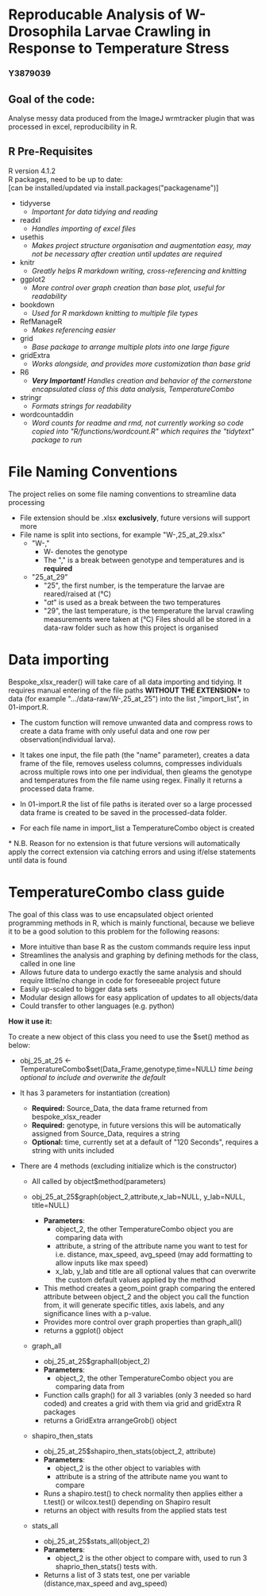 # Reproducable Analysis of W- Drosophila Larvae Crawling in Response to Temperature Stress

### Y3879039

## Goal of the code:

  Analyse messy data produced from the ImageJ wrmtracker plugin that was processed in excel, reproducibility in R.

## R Pre-Requisites

R version 4.1.2  
R packages, need to be up to date:  
[can be installed/updated via install.packages("packagename")]  

* tidyverse
  + *Important for data tidying and reading*
* readxl
  + *Handles importing of excel files*
* usethis
  + *Makes project structure organisation and augmentation easy, may not be necessary after creation until updates are required*
* knitr
  + *Greatly helps R markdown writing, cross-referencing and knitting*
* ggplot2
  + *More control over graph creation than base plot, useful for readability*
* bookdown
  + *Used for R markdown knitting to multiple file types*
* RefManageR
  + *Makes referencing easier*
* grid
  + *Base package to arrange multiple plots into one large figure*
* gridExtra
  + *Works alongside, and provides more customization than base grid*
* R6
  + ***Very Important!*** *Handles creation and behavior of the cornerstone encapsulated class of this data analysis, TemperatureCombo*
* stringr
  + *Formats strings for readability*
* wordcountaddin
  + *Word counts for readme and rmd, not currently working so code copied into "R/functions/wordcount.R" which requires the "tidytext" package to run*

# File Naming Conventions

  The project relies on some file naming conventions to streamline data processing

* File extension should be .xlsx **exclusively**, future versions will support more
* File name is split into sections, for example "W-,25_at_29.xlsx"
  + "W-,"
    - W- denotes the genotype
    - The "," is a break between genotype and temperatures and is **required**
  + "25_at_29"
    - "25", the first number, is the temperature the larvae are reared/raised at (&deg;C)
    - "_at_" is used as a break between the two temperatures
    - "29", the last temperature, is the temperature the larval crawling measurements were taken at (&deg;C)
Files should all be stored in a data-raw folder such as how this project is organised
 
# Data importing

  Bespoke_xlsx_reader() will take care of all data importing and tidying. It requires manual entering of the file paths **WITHOUT THE EXTENSION\*** to data (for example ".../data-raw/W-,25_at_25") into the list ,"import_list", in 01-import.R.  
  
* The custom function will remove unwanted data and compress rows to create a data frame with only useful data and one row per observation(individual larva).   

* It takes one input, the file path (the "name" parameter), creates a data frame of the file, removes useless columns, compresses individuals across multiple rows into one per individual, then gleams the genotype and temperatures from the file name using regex. Finally it returns a processed data frame.  

* In 01-import.R the list of file paths is iterated over so a large processed data frame is created to be saved in the processed-data folder. 

* For each file name in import_list a TemperatureCombo object is created   

\* N.B. Reason for no extension is that future versions will automatically apply the correct extension via catching errors and using if/else statements until data is found  

# TemperatureCombo class guide

  The goal of this class was to use encapsulated object oriented programming methods in R, which is mainly functional, because we believe it to be a good solution to this problem for the following reasons:  

* More intuitive than base R as the custom commands require less input 
* Streamlines the analysis and graphing by defining methods for the class, called in one line
* Allows future data to undergo exactly the same analysis and should require little/no change in code for foreseeable project future
* Easily up-scaled to bigger data sets
* Modular design allows for easy application of updates to all objects/data
* Could transfer to other languages (e.g. python)

**How it use it:**

To create a new object of this class you need to use the $set() method as below:  

* obj_25_at_25 <- TemperatureCombo$set(Data_Frame,genotype,time=NULL) *time being optional to include and overwrite the default*

* It has 3 parameters for instantiation (creation)
  + **Required:** Source_Data, the data frame returned from bespoke_xlsx_reader 
  + **Required:** genotype, in future versions this will be automatically assigned from Source_Data, requires a string
  + **Optional:**  time, currently set at a default of "120 Seconds", requires a string with units included

* There are 4 methods (excluding initialize which is the constructor)
  + All called by object$method(parameters)
  + obj_25_at_25$graph(object_2,attribute,x_lab=NULL, y_lab=NULL, title=NULL)
    - **Parameters**:
      - object_2, the other TemperatureCombo object you are comparing data with
      - attribute, a string of the attribute name you want to test for i.e. distance, max_speed, avg_speed (may add formatting to allow inputs like max speed)
      - x_lab, y_lab and title are all optional values that can overwrite the custom default values applied by the method
    - This method creates a geom_point graph comparing the entered attribute between object_2 and the object you call the function from, it will generate specific titles, axis labels, and any significance lines with a p-value.
    - Provides more control over graph properties than graph_all()
    - returns a ggplot() object
    
  + graph_all
    - obj_25_at_25$graphall(object_2)
    - **Parameters**:
      - object_2, the other TemperatureCombo object you are comparing data from
    - Function calls graph() for all 3 variables (only 3 needed so hard coded) and creates a grid with them via grid and gridExtra R packages
    - returns a GridExtra arrangeGrob() object
  + shapiro_then_stats
    - obj_25_at_25$shapiro_then_stats(object_2, attribute)
    - **Parameters**:
      - object_2 is the other object to variables with
      - attribute is a string of the attribute name you want to compare
    - Runs a shapiro.test() to check normality then applies either a t.test() or wilcox.test() depending on Shapiro result
    - returns an object with results from the applied stats test
  + stats_all
    - obj_25_at_25$stats_all(object_2)
    - **Parameters**:
      - object_2 is the other object to compare with, used to run 3 shaprio_then_stats() tests with.
    - Returns a list of 3 stats test, one per variable (distance,max_speed and avg_speed)
    
    




